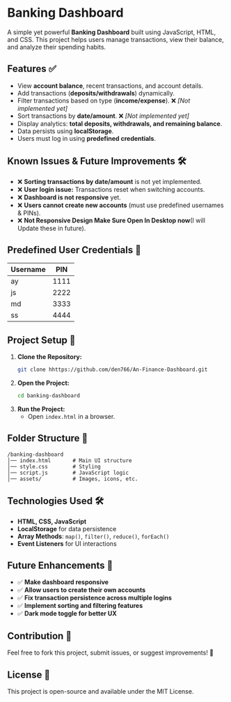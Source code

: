 # Banking Dashboard

A simple yet powerful **Banking Dashboard** built using JavaScript, HTML, and CSS. This project helps users manage transactions, view their balance, and analyze their spending habits.

## Features ✅

- View **account balance**, recent transactions, and account details.
- Add transactions (**deposits/withdrawals**) dynamically.
- Filter transactions based on type (**income/expense**). ❌ _[Not implemented yet]_
- Sort transactions by **date/amount**. ❌ _[Not implemented yet]_
- Display analytics: **total deposits, withdrawals, and remaining balance**.
- Data persists using **localStorage**.
- Users must log in using **predefined credentials**.

## Known Issues & Future Improvements 🛠

- ❌ **Sorting transactions by date/amount** is not yet implemented.
- ❌ **User login issue:** Transactions reset when switching accounts.
- ❌ **Dashboard is not responsive** yet.
- ❌ **Users cannot create new accounts** (must use predefined usernames & PINs).
- ❌ **Not Responsive Design Make Sure Open In Desktop now**(I will Update these in future).

## Predefined User Credentials 🔑

| Username | PIN  |
| -------- | ---- |
| ay       | 1111 |
| js       | 2222 |
| md       | 3333 |
| ss       | 4444 |

## Project Setup 🚀

1. **Clone the Repository:**
   ```sh
   git clone hhttps://github.com/den766/An-Finance-Dashboard.git
   ```
2. **Open the Project:**
   ```sh
   cd banking-dashboard
   ```
3. **Run the Project:**
   - Open `index.html` in a browser.

## Folder Structure 📂

```
/banking-dashboard
│── index.html       # Main UI structure
│── style.css        # Styling
│── script.js        # JavaScript logic
│── assets/          # Images, icons, etc.
```

## Technologies Used 🛠

- **HTML, CSS, JavaScript**
- **LocalStorage** for data persistence
- **Array Methods**: `map()`, `filter()`, `reduce()`, `forEach()`
- **Event Listeners** for UI interactions

## Future Enhancements 🌟

- ✅ **Make dashboard responsive**
- ✅ **Allow users to create their own accounts**
- ✅ **Fix transaction persistence across multiple logins**
- ✅ **Implement sorting and filtering features**
- ✅ **Dark mode toggle for better UX**

## Contribution 🤝

Feel free to fork this project, submit issues, or suggest improvements! 🙌

## License 📜

This project is open-source and available under the MIT License.
